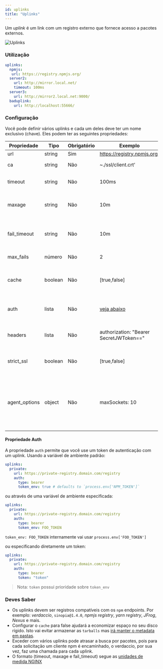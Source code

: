 ```yaml
---
id: uplinks
title: "Uplinks"
---
```


Um *uplink* é um link com um registro externo que fornece acesso a pacotes externos.

![Uplinks](https://user-images.githubusercontent.com/558752/52976233-fb0e3980-33c8-11e9-8eea-5415e6018144.png)

### Utilização

```yaml
uplinks:
  npmjs:
   url: https://registry.npmjs.org/
  server2:
    url: http://mirror.local.net/
    timeout: 100ms
  server3:
    url: http://mirror2.local.net:9000/
  baduplink:
    url: http://localhost:55666/
```
### Configuração

Você pode definir vários uplinks e cada um deles deve ter um nome exclusivo (chave). Eles podem ter as seguintes propriedades:

| Propriedade   | Tipo    | Obrigatório | Exemplo                                 | Suporte  | Descrição                                                                                                                                                                | Padrão     |
| ------------- | ------- | ----------- | --------------------------------------- | -------- | ------------------------------------------------------------------------------------------------------------------------------------------------------------------------ | ---------- |
| url           | string  | Sim         | https://registry.npmjs.org/             | completo | A url do registro                                                                                                                                                        | npmjs      |
| ca            | string  | Não         | ~./ssl/client.crt'                      | completo | Local do certificado SSL                                                                                                                                                 | No default |
| timeout       | string  | Não         | 100ms                                   | completo | define novo tempo limite para o pedido                                                                                                                                   | 30s        |
| maxage        | string  | Não         | 10m                                     | completo | o limite de tempo para o cache ser válido                                                                                                                                | 2m         |
| fail_timeout  | string  | Não         | 10m                                     | completo | define o tempo máximo quando uma solicitação se torna uma falha                                                                                                          | 5m         |
| max_fails     | número  | Não         | 2                                       | completo | limite máximo de falhas                                                                                                                                                  | 2          |
| cache         | boolean | Não         | [true,false]                            | >= 2.1   | armazenar em cache todos os tarballs remotos presentes no armazenamento                                                                                                  | true       |
| auth          | lista   | Não         | [veja abaixo](uplinks.md#auth-property) | >= 2.5   | atribui o cabeçalho 'Autorização' [mais info](http://blog.npmjs.org/post/118393368555/deploying-with-npm-private-modules)                                                | disabled   |
| headers       | lista   | Não         | authorization: "Bearer SecretJWToken==" | completo | lista de cabeçalhos customizados para o uplink                                                                                                                           | disabled   |
| strict_ssl    | boolean | Não         | [true,false]                            | >= 3.0   | Se verdadeiro, requer certificados SSL válidos.                                                                                                                          | true       |
| agent_options | object  | Não         | maxSockets: 10                          | >= 4.0.2 | options for the HTTP or HTTPS Agent responsible for managing uplink connection persistence and reuse [more info](https://nodejs.org/api/http.html#http_class_http_agent) | No default |

#### Propriedade Auth

A propriedade `auth` permite que você use um token de autenticação com um uplink. Usando a variável de ambiente padrão:

```yaml
uplinks:
  private:
    url: https://private-registry.domain.com/registry
    auth:
      type: bearer
      token_env: true # defaults to `process.env['NPM_TOKEN']`
```

ou através de uma variável de ambiente especificada:

```yaml
uplinks:
  private:
    url: https://private-registry.domain.com/registry
    auth:
      type: bearer
      token_env: FOO_TOKEN
```

`token_env: FOO_TOKEN` internamente vai usar `process.env['FOO_TOKEN']`

ou especificando diretamente um token:

```yaml
uplinks:
  private:
    url: https://private-registry.domain.com/registry
    auth:
      type: bearer
      token: "token"
```

> Nota: `token` possui prioridade sobre `token_env`

### Deves Saber

* Os uplinks devem ser registros compatíveis com os `npm` endpoints. Por exemplo: *verdaccio*, `sinopia@1.4.0`, *npmjs registry*, *yarn registry*, *JFrog*, *Nexus* e mais.
* Configurar o `cache` para false ajudará a economizar espaço no seu disco rígido. Isto vai evitar armazenar as `tarballs` mas [irá manter o metadata em pastas](https://github.com/verdaccio/verdaccio/issues/391).
* Exceder com vários uplinks pode atrasar a busca por pacotes, pois para cada solicitação um cliente npm é encaminhado, o verdaccio, por sua vez, faz uma chamada para cada uplink.
* O formato (timeout, maxage e fail_timeout) segue as [unidades de medida NGINX](http://nginx.org/en/docs/syntax.html)
